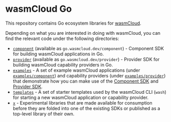 # wasmCloud Go

This repository contains Go ecosystem libraries for [wasmCloud](https://github.com/wasmcloud/wasmcloud).

Depending on what you are interested in doing with wasmCloud, you can find the relevant code under the following directories:

* [`component`](https://github.com/wasmCloud/go/tree/main/component) (available as `go.wasmcloud.dev/component`) - Component SDK for building wasmCloud applications in Go.
* [`provider`](https://github.com/wasmCloud/go/tree/main/provider) (available as `go.wasmcloud.dev/provider`) - Provider SDK for building  wasmCloud capability providers in Go.
* [`examples`](https://github.com/wasmCloud/go/tree/main/examples) - A set of example wasmCloud applications (under [`examples/component`](https://github.com/wasmCloud/go/tree/main/examples/component)) and capability providers (under [`examples/provider`](https://github.com/wasmCloud/go/tree/main/examples/provider)) that demonstrate how you can make use of the [Component SDK](https://github.com/wasmCloud/go/tree/main/component) and [Provider SDK](https://github.com/wasmCloud/go/tree/main/provider).
* [`templates`](https://github.com/wasmCloud/go/tree/main/templates) - A set of starter templates used by the wasmCloud CLI (`wash`) for starting a new wasmCloud application or capability provider.
* [`x`](https://github.com/wasmCloud/go/tree/main/x) - Experimental libraries that are made available for consumption before they are folded into one of the existing SDKs or published as a top-level library of their own.